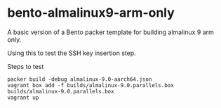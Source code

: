 # bento-almalinux9-arm-only
A basic version of a Bento packer template for building almalinux 9 arm only. 

Using this to test the SSH key insertion step.

Steps to test

```
packer build -debug almalinux-9.0-aarch64.json
vagrant box add -f builds/almalinux-9.0.parallels.box builds/almalinux-9.0.parallels.box
vagrant up
```

